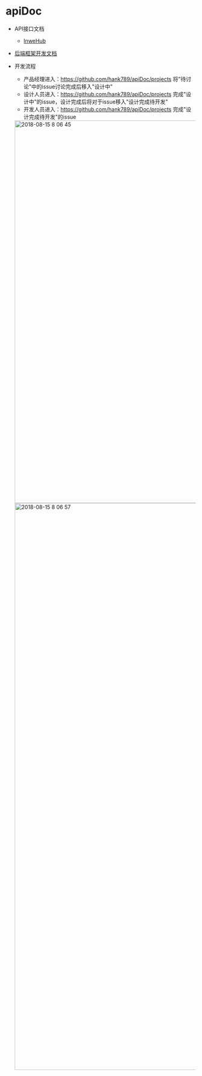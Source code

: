 # apiDoc

- API接口文档
    - [InweHub](inwehub)

- [后端框架开发文档](https://laravel-china.org/docs/5.5)


- 开发流程
    - 产品经理进入：https://github.com/hank789/apiDoc/projects 将"待讨论"中的issue讨论完成后移入"设计中"
    - 设计人员进入：https://github.com/hank789/apiDoc/projects 完成"设计中"的issue，设计完成后将对于issue移入"设计完成待开发"
    - 开发人员进入：https://github.com/hank789/apiDoc/projects 完成"设计完成待开发"的issue
    
    <img width="1011" alt="2018-08-15 8 06 45" src="https://user-images.githubusercontent.com/2181409/44147542-1e78a8fa-a0c7-11e8-96db-98f067102185.png">
    <img width="1498" alt="2018-08-15 8 06 57" src="https://user-images.githubusercontent.com/2181409/44147541-1e32dbe0-a0c7-11e8-96de-e7e81ccff5f7.png">
